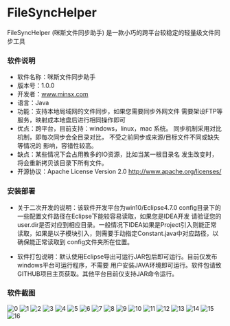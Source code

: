# FileSyncHelper
FileSyncHelper (咪斯文件同步助手) 是一款小巧的跨平台较稳定的轻量级文件同步工具

### 软件说明
- 软件名称：咪斯文件同步助手
- 版本号：1.0.0
- 开发者：www.minsx.com
- 语言：Java
- 功能：支持本地局域网的文件同步，如果您需要同步外网文件
          需要架设FTP等服务，映射成本地盘后进行相同操作即可
- 优点：跨平台，目前支持：windows，linux，mac 系统。
		  同步机制采用对比机制，即每次同步会全目录对比，
		  不受之前同步或来源/目标文件不同或缺失等情况的
		  影响，容错性较高。
- 缺点：某些情况下会占用教多的IO资源，比如当某一根目录名
		  发生改变时，将会重新拷贝该目录下所有文件。
- 开源协议：Apache License Version 2.0 
				http://www.apache.org/licenses/
        
### 安装部署
- 关于二次开发的说明：该软件开发平台为win10/Eclipse4.7.0
					config目录下的一些配置文件路径在Eclipse下能较容易读取，如果您是IDEA开发
					请验证您的user.dir是否对应到相应目录。一般情况下IDEA如果是Project引入则能正常
					读取，如果是以子模块引入，则需要手动指定Constant.java中对应路径，以确保能正常读取到
					config文件夹所在位置。
					
- 软件打包说明：默认使用Eclipse导出可运行JAR包后即可运行。目前仅发布windows平台可运行程序，不需要
					用户安装JAVA环境即可运行。软件包请致GITHUB项目主页获取。其他平台目前仅支持JAR命令运行。
					
### 软件截图

![0](https://raw.githubusercontent.com/goodsave/FileSyncHelper/master/screenshot/0.png "0")
![1](https://raw.githubusercontent.com/goodsave/FileSyncHelper/master/screenshot/1.png "1")
![2](https://raw.githubusercontent.com/goodsave/FileSyncHelper/master/screenshot/2.png "2")
![3](https://raw.githubusercontent.com/goodsave/FileSyncHelper/master/screenshot/3.png "3")
![4](https://raw.githubusercontent.com/goodsave/FileSyncHelper/master/screenshot/4.png "4")
![5](https://raw.githubusercontent.com/goodsave/FileSyncHelper/master/screenshot/5.png "5")
![6](https://raw.githubusercontent.com/goodsave/FileSyncHelper/master/screenshot/6.png "6")
![7](https://raw.githubusercontent.com/goodsave/FileSyncHelper/master/screenshot/7.png "7")
![8](https://raw.githubusercontent.com/goodsave/FileSyncHelper/master/screenshot/8.png "8")
![9](https://raw.githubusercontent.com/goodsave/FileSyncHelper/master/screenshot/9.png "9")
![10](https://raw.githubusercontent.com/goodsave/FileSyncHelper/master/screenshot/10.png "10")
![11](https://raw.githubusercontent.com/goodsave/FileSyncHelper/master/screenshot/11.png "11")
![12](https://raw.githubusercontent.com/goodsave/FileSyncHelper/master/screenshot/12.png "12")
![13](https://raw.githubusercontent.com/goodsave/FileSyncHelper/master/screenshot/13.png "13")
![14](https://raw.githubusercontent.com/goodsave/FileSyncHelper/master/screenshot/14.png "14")
![15](https://raw.githubusercontent.com/goodsave/FileSyncHelper/master/screenshot/15.png "15")
![16](https://raw.githubusercontent.com/goodsave/FileSyncHelper/master/screenshot/16.png "16")
